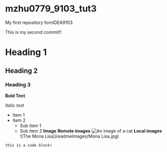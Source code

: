 # mzhu0779_9103_tut3
My first repository fornIDEA9103

This is my second commit!!
# Heading 1
## Heading 2
### Heading 3

**Bold Text**

*Italic text*

- Item 1
- Item 2
    - Sub item 1
    - Sub item 2
**Image**
**Remote images**
![An image of a cat](https://placekitten.com/200/300.jpg)
**Local images**
![The Mona Lisa](readmeImages/Mona Lisa.jpg)
```
this is a code block!
```

